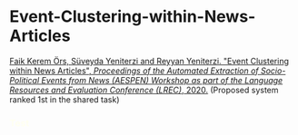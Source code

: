 # Event-Clustering-within-News-Articles

[Faik Kerem Örs, Süveyda Yeniterzi and Reyyan Yeniterzi. "Event Clustering within News Articles", <em>Proceedings of the Automated Extraction of Socio-Political Events from News (AESPEN) Workshop as part of the Language Resources and Evaluation Conference (LREC)</em>, 2020.](https://www.aclweb.org/anthology/2020.aespen-1.11/) (Proposed system ranked 1st in the shared task)

<h3 style="color:#fffff0">Test</h3>
